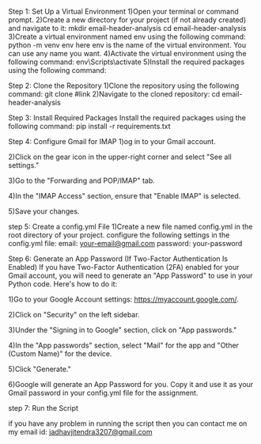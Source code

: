 Step 1: Set Up a Virtual Environment
1)Open your terminal or command prompt.
2)Create a new directory for your project (if not already created) and navigate to it:
mkdir email-header-analysis
cd email-header-analysis
3)Create a virtual environment named env using the following command:
python -m venv env
here env is the name of the virtual environment. You can use any name you want.
4)Activate the virtual environment using the following command:
env\Scripts\activate
5)Install the required packages using the following command:

Step 2: Clone the Repository
1)Clone the repository using the following command:
git clone #link
2)Navigate to the cloned repository:
cd email-header-analysis

Step 3: Install Required Packages
Install the required packages using the following command:
pip install -r requirements.txt

Step 4: Configure Gmail for IMAP
1)og in to your Gmail account.

2)Click on the gear icon in the upper-right corner and select "See all settings."

3)Go to the "Forwarding and POP/IMAP" tab.

4)In the "IMAP Access" section, ensure that "Enable IMAP" is selected.

5)Save your changes.

step 5: Create a config.yml File
1)Create a new file named config.yml in the root directory of your project.
configure the following settings in the config.yml file:
email: your-email@gmail.com
password: your-password


Step 6: Generate an App Password (If Two-Factor Authentication Is Enabled)
If you have Two-Factor Authentication (2FA) enabled for your Gmail account, you will need to generate an "App Password" to use in your Python code. Here's how to do it:

1)Go to your Google Account settings: https://myaccount.google.com/.

2)Click on "Security" on the left sidebar.

3)Under the "Signing in to Google" section, click on "App passwords."

4)In the "App passwords" section, select "Mail" for the app and "Other (Custom Name)" for the device.

5)Click "Generate."

6)Google will generate an App Password for you. Copy it and use it as your Gmail password in your config.yml file for the assignment.

step 7: Run the Script

if you have any problem in running the script then you can contact me on my email id: jadhavjitendra3207@gmail.com